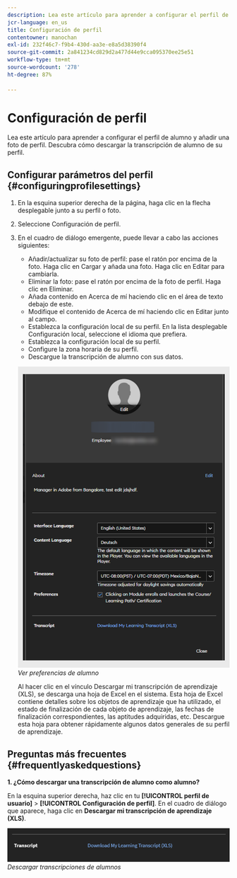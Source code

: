 ```yaml
---
description: Lea este artículo para aprender a configurar el perfil de alumno y añadir una foto de perfil. Descubra cómo descargar la transcripción de alumno de su perfil.
jcr-language: en_us
title: Configuración de perfil
contentowner: manochan
exl-id: 232f46c7-f9b4-430d-aa3e-e8a5d38390f4
source-git-commit: 2a841234cd829d2a477d44e9cca095370ee25e51
workflow-type: tm+mt
source-wordcount: '278'
ht-degree: 87%

---
```


# Configuración de perfil

Lea este artículo para aprender a configurar el perfil de alumno y añadir una foto de perfil. Descubra cómo descargar la transcripción de alumno de su perfil.

## Configurar parámetros del perfil {#configuringprofilesettings}

1. En la esquina superior derecha de la página, haga clic en la flecha desplegable junto a su perfil o foto.
1. Seleccione Configuración de perfil.
1. En el cuadro de diálogo emergente, puede llevar a cabo las acciones siguientes:

   * Añadir/actualizar su foto de perfil: pase el ratón por encima de la foto. Haga clic en Cargar y añada una foto. Haga clic en Editar para cambiarla.
   * Eliminar la foto: pase el ratón por encima de la foto de perfil. Haga clic en Eliminar.
   * Añada contenido en Acerca de mí haciendo clic en el área de texto debajo de este.
   * Modifique el contenido de Acerca de mí haciendo clic en Editar junto al campo.
   * Establezca la configuración local de su perfil. En la lista desplegable Configuración local, seleccione el idioma que prefiera.
   * Establezca la configuración local de su perfil.
   * Configure la zona horaria de su perfil.
   * Descargue la transcripción de alumno con sus datos.

   ![](assets/learner-preferences.png)
   *Ver preferencias de alumno*

   Al hacer clic en el vínculo Descargar mi transcripción de aprendizaje (XLS), se descarga una hoja de Excel en el sistema. Esta hoja de Excel contiene detalles sobre los objetos de aprendizaje que ha utilizado, el estado de finalización de cada objeto de aprendizaje, las fechas de finalización correspondientes, las aptitudes adquiridas, etc. Descargue esta hoja para obtener rápidamente algunos datos generales de su perfil de aprendizaje.

## Preguntas más frecuentes {#frequentlyaskedquestions}

**1. ¿Cómo descargar una transcripción de alumno como alumno?**

En la esquina superior derecha, haz clic en tu **[!UICONTROL perfil de usuario]** > **[!UICONTROL Configuración de perfil]**. En el cuadro de diálogo que aparece, haga clic en **Descargar mi transcripción de aprendizaje (XLS)**.

![](assets/dowload-lt.png)
*Descargar transcripciones de alumnos*
